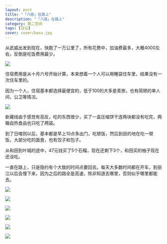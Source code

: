 ```yaml
---
layout: post
title: "「八宿」在路上"
description: "「八宿」在路上"
category: 第二空间
tags: [日记]
cover: cover/basu.jpg
---
```

从武威出发到现在，快跑了一万公里了，所有花费中，加油费最多，大概4000左右，反倒是吃饭费用最少。

![](http://img.my2space.com/2018/1/465366)

住宿费用是从十月六号开始计算，本来想着一个人可以用睡袋住车里，结果没有一次住车里的。

因为一个人，住宿基本都选择最便宜的，低于100的大多是青旅，也有简陋的单人间，公卫等情况。

![](http://img.my2space.com/2018/1/465367)

新藏线由于感觉有高反，吃的东西很少，买了一盒压缩饼干连两块都没有吃完，两箱自热食品也只吃了两袋。

到了日喀则以后，基本都是早上10点多出门，吃顿饭，然后到目的地在吃一顿饭，大部分吃的面食，也有饺子和包子。

从和田到叶城的途中，47元钱买了5个石榴，现在还剩下3个，和田买的柚子现在还没吃。

一直在路上，只是隐约有个大致的时间点要回去。每天大多数时间都在开车，到丽江以后会慢下来，因为之后的路全是高速，除非知道去哪里，否则似乎哪里都能去。

![](http://img.my2space.com/2018/1/465304)

![](http://img.my2space.com/2018/1/465303)

![](http://img.my2space.com/2018/1/465300)

![](http://img.my2space.com/2018/1/465301)

![](http://img.my2space.com/2018/1/465302)

![](http://img.my2space.com/2018/1/465305)


